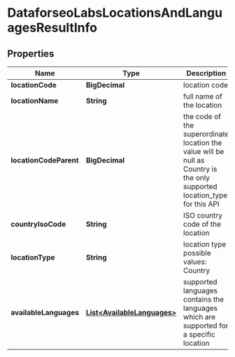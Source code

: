 

# DataforseoLabsLocationsAndLanguagesResultInfo


## Properties

| Name | Type | Description | Notes |
|------------ | ------------- | ------------- | -------------|
|**locationCode** | **BigDecimal** | location code |  [optional] |
|**locationName** | **String** | full name of the location |  [optional] |
|**locationCodeParent** | **BigDecimal** | the code of the superordinate location the value will be null as Country is the only supported location_type for this API |  [optional] |
|**countryIsoCode** | **String** | ISO country code of the location |  [optional] |
|**locationType** | **String** | location type possible values: Country |  [optional] |
|**availableLanguages** | [**List&lt;AvailableLanguages&gt;**](AvailableLanguages.md) | supported languages contains the languages which are supported for a specific location |  [optional] |



